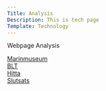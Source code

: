 ```yaml
---
Title: Analysis
Description: This is tech page
Template: Technology
---
```

<div class="techs"><p id="bottom">Webpage Analysis</p></div>
<div class="html"><a href="analysis/marinmuseum">Marinmuseum</a></div>
<div class="css"><a href="analysis/blt">BLT</a></div>
<div class="javascript"><a href="analysis/hitta">Hitta</a></div>
<div class="php"><a href="analysis/slutsats">Slutsats</a></div>

